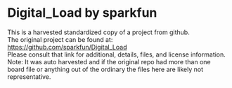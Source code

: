 
# Digital_Load by sparkfun  
This is a harvested standardized copy of a project from github.  
The original project can be found at:  
https://github.com/sparkfun/Digital_Load  
Please consult that link for additional, details, files, and license information.  
Note: It was auto harvested and if the original repo had more than one board file or anything out of the ordinary the files here are likely not representative.  
    